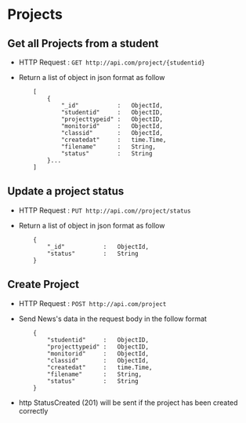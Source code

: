 # Projects

## Get all Projects from a student
* HTTP Request : ```GET http://api.com/project/{studentid}```
* Return a list of object in json format as follow

    ``` 
        [
			{
				"_id"           :	ObjectId,
				"studentid"     :   ObjectID,
				"projecttypeid" :   ObjectID,
                "monitorid"     :	ObjectId,
                "classid"       :	ObjectId,
                "createdat"     :	time.Time,
				"filename"      :	String,
                "status"        :   String
			}...
		]
    ```


## Update a project status
* HTTP Request : ```PUT http://api.com//project/status```
* Return a list of object in json format as follow

    ``` 
        {
            "_id"           :   ObjectId,
            "status"        :   String
        }
    ```


## Create Project
* HTTP Request : ```POST http://api.com/project```
* Send News's data in the request body in the follow format 

	``` 
        {
            "studentid"     :   ObjectID,
            "projecttypeid" :   ObjectID,
            "monitorid"     :	ObjectId,
            "classid"       :	ObjectId,
            "createdat"     :	time.Time,
            "filename"      :	String,
            "status"        :   String
        }
    ```

* http StatusCreated (201) will be sent if the project has been created correctly